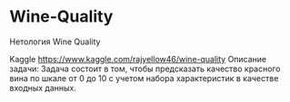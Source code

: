 # Wine-Quality
Нетология Wine Quality

Kaggle https://www.kaggle.com/rajyellow46/wine-quality
Описание задачи: Задача состоит в том, чтобы предсказать качество красного вина по шкале от 0 до 10 с учетом набора характеристик в качестве входных данных. 
